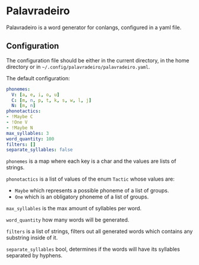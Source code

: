 # Palavradeiro

Palavradeiro is a word generator for conlangs, configured in a yaml file.

## Configuration

The configuration file should be either in the current directory, in the home directory or in
`~/.config/palavradeiro/palavradeiro.yaml`.

The default configuration:

```yaml
phonemes:
  V: [a, e, i, o, u]
  C: [m, n, p, t, k, s, w, l, j]
  N: [m, n]
phonotactics:
- !Maybe C
- !One V
- !Maybe N
max_syllables: 3
word_quantity: 100
filters: []
separate_syllables: false
```

`phonemes` is a map where each key is a char and the values are lists of strings.

`phonotactics` is a list of values of the enum `Tactic` whose values are:

- `Maybe` which represents a possible phoneme of a list of groups.
- `One` which is an obligatory phoneme of a list of groups.

`max_syllables` is the max amount of syllables per word.

`word_quantity` how many words will be generated.

`filters` is a list of strings, filters out all generated words which contains any substring inside
of it.

`separate_syllables` bool, determines if the words will have its syllables separated by hyphens.
